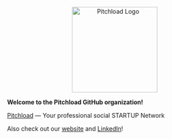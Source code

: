 <p align="center">
  <a href="https://github.com/pitchload-dev/.github/logo">
    <picture>
      <img alt="Pitchload Logo" src="https://raw.githubusercontent.com/pitchload-dev/.github/main/logo/{PitchloadLogo.svg" height="200">
    </picture>
  </a>
</p>

**Welcome to the Pitchload GitHub organization!**

[Pitchload](https://pitchload.net) — Your professional social STARTUP Network

Also check out our [website](https://pitchload.net) and [LinkedIn](https://www.linkedin.com/company/pitchload/)!
